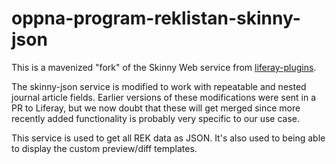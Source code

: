 # oppna-program-reklistan-skinny-json

This is a mavenized "fork" of the Skinny Web service from [liferay-plugins](https://github.com/liferay/liferay-plugins). 

The skinny-json service is modified to work with repeatable and nested journal article fields. Earlier versions of these modifications
were sent in a PR to Liferay, but we now doubt that these will get merged since more recently added functionality is probably very
specific to our use case.

This service is used to get all REK data as JSON. It's also used to being able to display the custom preview/diff templates.
